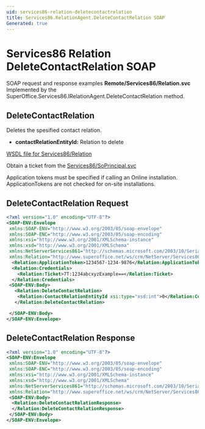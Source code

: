 ```yaml
---
uid: services86-relation-deletecontactrelation
title: Services86.RelationAgent.DeleteContactRelation SOAP
Generated: true
---
```


# Services86 Relation DeleteContactRelation SOAP

SOAP request and response examples **Remote/Services86/Relation.svc**
Implemented by the <see cref="M:SuperOffice.Services86.IRelationAgent.DeleteContactRelation">SuperOffice.Services86.IRelationAgent.DeleteContactRelation</see> method.

## DeleteContactRelation

Deletes the spesified contact relation.

* **contactRelationEntityId:** Relation to delete



[WSDL file for Services86/Relation](../Services86-Relation.md)

Obtain a ticket from the [Services86/SoPrincipal.svc](../SoPrincipal/index.md)

Application tokens must be specified if calling an Online installation. ApplicationTokens are not checked for on-site installations.

## DeleteContactRelation Request

```xml
<?xml version="1.0" encoding="UTF-8"?>
<SOAP-ENV:Envelope
 xmlns:SOAP-ENV="http://www.w3.org/2003/05/soap-envelope"
 xmlns:SOAP-ENC="http://www.w3.org/2003/05/soap-encoding"
 xmlns:xsi="http://www.w3.org/2001/XMLSchema-instance"
 xmlns:xsd="http://www.w3.org/2001/XMLSchema"
 xmlns:NetServerServices861="http://schemas.microsoft.com/2003/10/Serialization/"
 xmlns:Relation="http://www.superoffice.net/ws/crm/NetServer/Services86">
  <Relation:ApplicationToken>1234567-1234-9876</Relation:ApplicationToken>
  <Relation:Credentials>
    <Relation:Ticket>7T:1234abcxyzExample==</Relation:Ticket>
  </Relation:Credentials>
 <SOAP-ENV:Body>
   <Relation:DeleteContactRelation>
    <Relation:ContactRelationEntityId xsi:type="xsd:int">0</Relation:ContactRelationEntityId>
   </Relation:DeleteContactRelation>

 </SOAP-ENV:Body>
</SOAP-ENV:Envelope>

```


## DeleteContactRelation Response

```xml
<?xml version="1.0" encoding="UTF-8"?>
<SOAP-ENV:Envelope
 xmlns:SOAP-ENV="http://www.w3.org/2003/05/soap-envelope"
 xmlns:SOAP-ENC="http://www.w3.org/2003/05/soap-encoding"
 xmlns:xsi="http://www.w3.org/2001/XMLSchema-instance"
 xmlns:xsd="http://www.w3.org/2001/XMLSchema"
 xmlns:NetServerServices861="http://schemas.microsoft.com/2003/10/Serialization/"
 xmlns:Relation="http://www.superoffice.net/ws/crm/NetServer/Services86">
 <SOAP-ENV:Body>
  <Relation:DeleteContactRelationResponse>
  </Relation:DeleteContactRelationResponse>
 </SOAP-ENV:Body>
</SOAP-ENV:Envelope>

```


